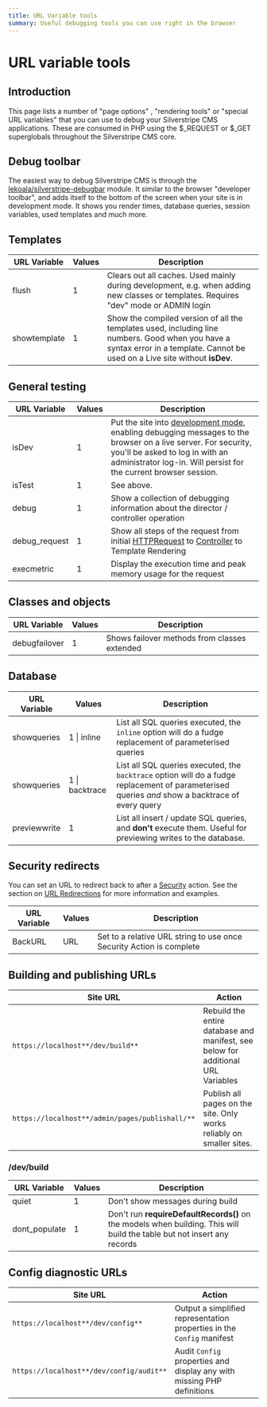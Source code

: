 ```yaml
---
title: URL Variable tools
summary: Useful debugging tools you can use right in the browser
---
```

# URL variable tools

## Introduction

This page lists a number of "page options" , "rendering tools" or "special URL variables" that you can use to debug your
Silverstripe CMS applications.  These are consumed in PHP using the $_REQUEST or $_GET superglobals throughout the
Silverstripe CMS core.

## Debug toolbar

The easiest way to debug Silverstripe CMS is through the
[lekoala/silverstripe-debugbar](https://github.com/lekoala/silverstripe-debugbar) module.
It similar to the browser "developer toolbar", and adds itself to the bottom of the screen
when your site is in development mode. It shows you render times, database queries,
session variables, used templates and much more.

## Templates

 | URL Variable | Values | Description |
 | ------------ | ------ | ----------- |
 | flush        | 1      | Clears out all caches. Used mainly during development, e.g. when adding new classes or templates. Requires "dev" mode or ADMIN login |
 | showtemplate | 1      | Show the compiled version of all the templates used, including line numbers.  Good when you have a syntax error in a template. Cannot be used on a Live site without **isDev**. |

## General testing

 | URL Variable  | Values | Description |
 | ------------  | ------ | ----------- |
 | isDev         | 1      | Put the site into [development mode](../), enabling debugging messages to the browser on a live server.  For security, you'll be asked to log in with an administrator log-in. Will persist for the current browser session. |
 | isTest        | 1      | See above. |
 | debug         | 1      | Show a collection of debugging information about the director / controller operation        |
 | debug_request | 1      | Show all steps of the request from initial [HTTPRequest](api:SilverStripe\Control\HTTPRequest) to [Controller](api:SilverStripe\Control\Controller) to Template Rendering  |
 | execmetric    | 1      | Display the execution time and peak memory usage for the request |

## Classes and objects

 | URL Variable    | Values | Description |
 | ------------    | ------ | ----------- |
 | debugfailover   | 1      | Shows failover methods from classes extended |

## Database

 | URL Variable | Values             | Description |
 | ------------ | ------------------ | ----------- |
 | showqueries  | 1 &vert; inline    | List all SQL queries executed, the `inline` option will do a fudge replacement of parameterised queries |
 | showqueries  | 1 &vert; backtrace | List all SQL queries executed, the `backtrace` option will do a fudge replacement of parameterised queries *and* show a backtrace of every query |
 | previewwrite | 1                  | List all insert / update SQL queries, and **don't** execute them.  Useful for previewing writes to the database. |

## Security redirects

You can set an URL to redirect back to after a [Security](/developer_guides/security) action.  See the section on [URL
Redirections](/developer_guides/controllers/redirection) for more information and examples.

 | URL Variable | Values | Description |
 | ------------ | ------ | ----------- |
 | BackURL      | URL    | Set to a relative URL string to use once Security Action is complete |

## Building and publishing URLs

 | Site URL                                      | Action |
 | --------------------------------------------- | ------ |
 | `https://localhost**/dev/build**`              | Rebuild the entire database and manifest, see below for additional URL Variables |
 | `https://localhost**/admin/pages/publishall/**`| Publish all pages on the site. Only works reliably on smaller sites. |

### /dev/build

 | URL Variable  | Values | Description |
 | ------------  | ------ | ----------- |
 | quiet         | 1      | Don't show messages during build |
 | dont_populate | 1      | Don't run **requireDefaultRecords()** on the models when building. This will build the table but not insert any records |

## Config diagnostic URLs

 | Site URL                                      | Action |
 | --------------------------------------------- | ------ |
 | `https://localhost**/dev/config**`             | Output a simplified representation properties in the `Config` manifest |
 | `https://localhost**/dev/config/audit**`       | Audit `Config` properties and display any with missing PHP definitions |
